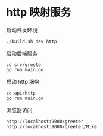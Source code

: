 # http 映射服务

启动开发环境

```
./build.sh dev http
```

启动后端服务

```
cd srv/greeter
go run main.go
```

启动 http 服务

```
cd api/http
go run main.go
```

浏览器访问

```
http://localhost:9000/greeter
http://localhost:9000/greeter/Mike
```